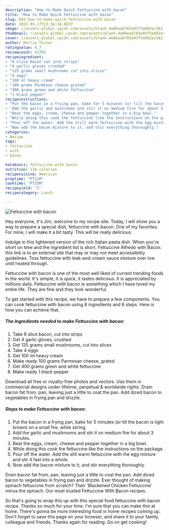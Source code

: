 ```yaml
---
description: "How to Make Quick Fettuccine with bacon"
title: "How to Make Quick Fettuccine with bacon"
slug: 693-how-to-make-quick-fettuccine-with-bacon
date: 2022-03-17T13:34:34.087Z
image: //assets-global.cpcdn.com/assets/blank-4e0bea6785e03f5e602ec562f230caae08da540cada707380b4fe1bbebba43da.png
thumbnail: //assets-global.cpcdn.com/assets/blank-4e0bea6785e03f5e602ec562f230caae08da540cada707380b4fe1bbebba43da.png
cover: //assets-global.cpcdn.com/assets/blank-4e0bea6785e03f5e602ec562f230caae08da540cada707380b4fe1bbebba43da.png
author: Mollie Turner
ratingvalue: 4.7
reviewcount: 42705
recipeingredient:
- "6 slice bacon cut into strips"
- "4 garlic gloves crushed"
- "125 grams small mushrooms cut into slices"
- "4 eggs"
- "100 ml heavy cream"
- "100 grams Parmesan cheese grated"
- "400 grams green and white fettuccine"
- "1 black pepper"
recipeinstructions:
- "Put the bacon in a frying pan, bake for 5 minutes (or till the bacon is light brown) on a small fire, while stiring."
- "Add the garlic and mushrooms and stir it on medium fire for about 3 minutes."
- "Beat the eggs, cream, cheese and pepper together in a big bowl."
- "While doing this cook the fettuccine like the instructions on the package."
- "Pour off the water. Add the still warm fettuccine with the egg mixture and stir it fast into a whole."
- "Now add the bacon mixture to it, and stir everything thoroughly."
categories:
- Recipe
tags:
- fettuccine
- with
- bacon

katakunci: fettuccine with bacon 
nutrition: 134 calories
recipecuisine: American
preptime: "PT21M"
cooktime: "PT35M"
recipeyield: "1"
recipecategory: Lunch

---
```



![Fettuccine with bacon](//assets-global.cpcdn.com/assets/blank-4e0bea6785e03f5e602ec562f230caae08da540cada707380b4fe1bbebba43da.png)

Hey everyone, it's Jim, welcome to my recipe site. Today, I will show you a way to prepare a special dish, fettuccine with bacon. One of my favorites. For mine, I will make it a bit tasty. This will be really delicious.

Indulge in this lightened version of the rich Italian pasta dish. When you&#39;re short on time and the ingredient list is short. Fettuccine Alfredo with Bacon. this link is to an external site that may or may not meet accessibility guidelines. Toss fettuccine with leek-and-cream sauce mixture over low until heated through.

Fettuccine with bacon is one of the most well liked of current trending foods in the world. It's simple, it is quick, it tastes delicious. It is appreciated by millions daily. Fettuccine with bacon is something which I have loved my entire life. They are fine and they look wonderful.


To get started with this recipe, we have to prepare a few components. You can cook fettuccine with bacon using 8 ingredients and 6 steps. Here is how you can achieve that.

<!--inarticleads1-->

##### The ingredients needed to make Fettuccine with bacon:

1. Take 6 slice bacon, cut into strips
1. Get 4 garlic gloves, crushed
1. Get 125 grams small mushrooms, cut into slices
1. Take 4 eggs
1. Get 100 ml heavy cream
1. Make ready 100 grams Parmesan cheese, grated
1. Get 400 grams green and white fettuccine
1. Make ready 1 black pepper


Download all free or royalty-free photos and vectors. Use them in commercial designs under lifetime, perpetual &amp; worldwide rights. Drain bacon fat from. pan, leaving just a little to coat the pan. Add diced bacon to vegetables in frying pan and drizzle. 

<!--inarticleads2-->

##### Steps to make Fettuccine with bacon:

1. Put the bacon in a frying pan, bake for 5 minutes (or till the bacon is light brown) on a small fire, while stiring.
1. Add the garlic and mushrooms and stir it on medium fire for about 3 minutes.
1. Beat the eggs, cream, cheese and pepper together in a big bowl.
1. While doing this cook the fettuccine like the instructions on the package.
1. Pour off the water. Add the still warm fettuccine with the egg mixture and stir it fast into a whole.
1. Now add the bacon mixture to it, and stir everything thoroughly.


Drain bacon fat from. pan, leaving just a little to coat the pan. Add diced bacon to vegetables in frying pan and drizzle. Ever thought of making spinach fettuccine from scratch? Their &#39;Blackened Chicken Fettuccine&#39; minus the spinach. Our most trusted Fettuccine With Bacon recipes. 

So that's going to wrap this up with this special food fettuccine with bacon recipe. Thanks so much for your time. I'm sure that you can make this at home. There's gonna be more interesting food in home recipes coming up. Don't forget to save this page on your browser, and share it to your family, colleague and friends. Thanks again for reading. Go on get cooking!
